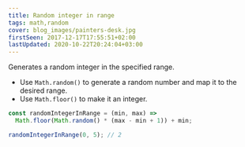 ```yaml
---
title: Random integer in range
tags: math,random
cover: blog_images/painters-desk.jpg
firstSeen: 2017-12-17T17:55:51+02:00
lastUpdated: 2020-10-22T20:24:04+03:00
---
```


Generates a random integer in the specified range.

- Use `Math.random()` to generate a random number and map it to the desired range.
- Use `Math.floor()` to make it an integer.

```js
const randomIntegerInRange = (min, max) =>
  Math.floor(Math.random() * (max - min + 1)) + min;
```

```js
randomIntegerInRange(0, 5); // 2
```
